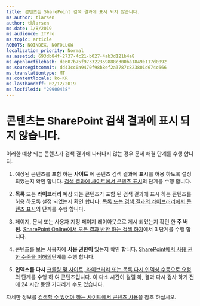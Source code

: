 ```yaml
---
title: 콘텐츠는 SharePoint 검색 결과에 표시 되지 않습니다.
ms.author: tlarsen
author: tklarsen
ms.date: 1/8/2019
ms.audience: ITPro
ms.topic: article
ROBOTS: NOINDEX, NOFOLLOW
localization_priority: Normal
ms.assetid: 693db84f-2737-4c21-b027-4ab3d121b4a8
ms.openlocfilehash: de607b75f973322359888c300ba1849e117d0092
ms.sourcegitcommit: dd43cc0a9470f98b8ef2a3787c823801d674c666
ms.translationtype: MT
ms.contentlocale: ko-KR
ms.lasthandoff: 02/12/2019
ms.locfileid: "29900438"
---
```

# <a name="content-doesnt-appear-in-sharepoint-search-results"></a>콘텐츠는 SharePoint 검색 결과에 표시 되지 않습니다.

이러한 예상 되는 콘텐츠가 검색 결과에 나타나지 않는 경우 문제 해결 단계를 수행 합니다.
  
1. 예상된 콘텐츠를 포함 하는 **사이트** 에 콘텐츠 검색 결과에 표시를 허용 하도록 설정 되었는지 확인 합니다. [검색 결과에 사이트에서 콘텐츠 표시](https://docs.microsoft.com/sharepoint/make-site-content-searchable#show-content-on-a-site-in-search-results)의 단계를 수행 합니다.
    
2. **목록** 또는 **라이브러리** 예상 되는 콘텐츠가 포함 된 검색 결과에 표시 하는 콘텐츠를 허용 하도록 설정 되었는지 확인 합니다. [목록 또는 검색 결과의 라이브러리에서 콘텐츠 표시](https://docs.microsoft.com/sharepoint/make-site-content-searchable#show-content-from-lists-or-libraries-in-search-results)의 단계를 수행 합니다. 
    
3. 페이지, 문서 또는 사용자 지정 페이지 레이아웃으로 게시 되었는지 확인 한 **주 버전.** [SharePoint Online에서 모든 결과 반환 하는 검색 하지](https://go.microsoft.com/fwlink/?linkid=874525)에서 3 단계를 수행 합니다.
    
4. 콘텐츠를 보는 사용자에 **사용 권한이** 있는지 확인 합니다. [SharePoint에서 사용 권한 수준을 이해의](https://go.microsoft.com/fwlink/?linkid=867071)단계를 수행 합니다.
    
5. **인덱스를 다시** [크롤링 및 사이트, 라이브러리 또는 목록 다시 인덱싱 수동으로 요청](https://docs.microsoft.com/sharepoint/crawl-site-content)의 단계를 수행 하 여 콘텐츠입니다. 이 다소 시간이 걸릴 하, 결과 다시 검사 하기 전에 24 시간 동안 기다리게 수도 있습니다.
    
자세한 정보를 [검색할 수 있어야 하는 사이트에서 콘텐츠 사용](https://docs.microsoft.com/sharepoint/make-site-content-searchable)을 참조 하십시오. 
  

